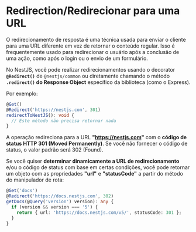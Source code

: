 # Redirection/Redirecionar para uma URL

O redirecionamento de resposta é uma técnica usada para enviar o cliente para uma URL diferente em vez de retornar o conteúdo regular. Isso é frequentemente usado para redirecionar o usuário após a conclusão de uma ação, como após o login ou o envio de um formulário.

No NestJS, você pode realizar redirecionamentos usando o decorator **`@Redirect()`** de `@nestjs/common` ou diretamente chamando o método **`.redirect()` do Response Object** específico da biblioteca (como o Express).

Por exemplo:

```typescript
@Get()
@Redirect('https://nestjs.com', 301)
redirectToNestJS(): void {
  // Este método não precisa retornar nada
}
```

A operação redireciona para a URL **"https://nestjs.com"** com o **código de status HTTP 301 (Moved Permanently)**. Se você não fornecer o código de status, o valor padrão será 302 (Found).

Se você quiser **determinar dinamicamente a URL de redirecionamento** e/ou o código de status com base em certas condições, você pode retornar um objeto com as propriedades **"url"** e **"statusCode"** a partir do método do manipulador de rota:

```typescript
@Get('docs')
@Redirect('https://docs.nestjs.com', 302)
getDocs(@Query('version') version): any {
  if (version && version === '5') {
    return { url: 'https://docs.nestjs.com/v5/', statusCode: 301 };
  }
}
```
